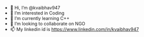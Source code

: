 - 👋 Hi, I’m @kvaibhav947
- 👀 I’m interested in Coding
- 🌱 I’m currently learning C++
- 💞️ I’m looking to collaborate on NGO
- 📫 My linkedin id is https://www.linkedin.com/in/kvaibhav947

<!---
kvaibhav947/kvaibhav947 is a ✨ special ✨ repository because its `README.md` (this file) appears on your GitHub profile.
You can click the Preview link to take a look at your changes.
--->
